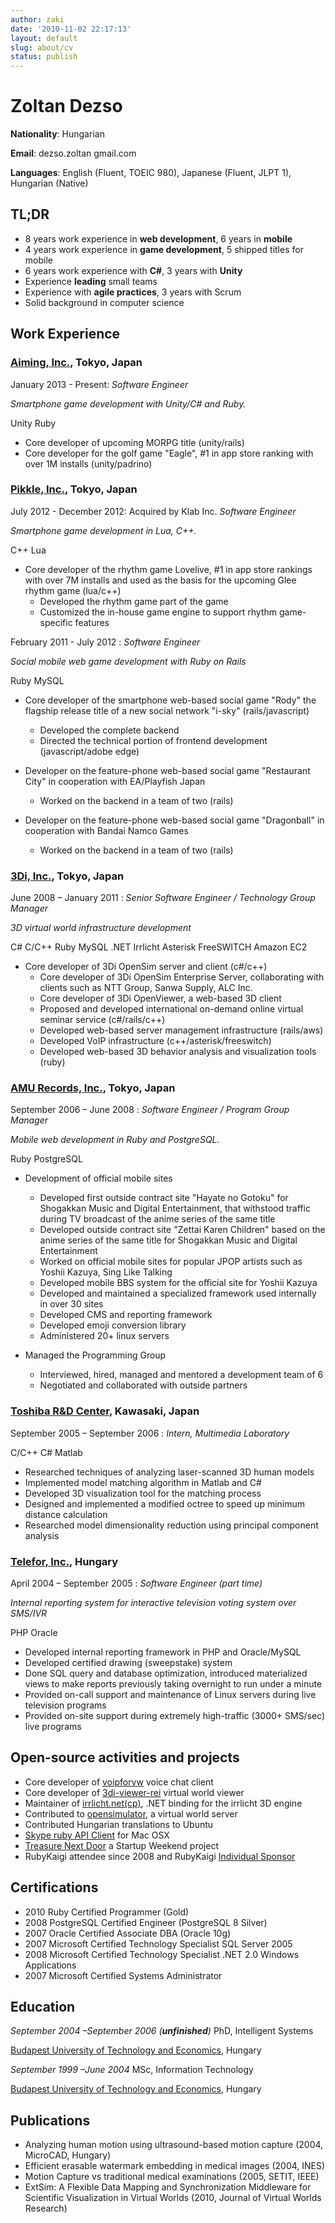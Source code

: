```yaml
---
author: zaki
date: '2010-11-02 22:17:13'
layout: default
slug: about/cv
status: publish
---
```

# Zoltan Dezso

**Nationality**: Hungarian

**Email**: dezso.zoltan gmail.com

**Languages**: English (Fluent, TOEIC 980), Japanese (Fluent, JLPT 1), Hungarian (Native)

## TL;DR

  * 8 years work experience in **web development**, 6 years in **mobile**
  * 4 years work experience in **game development**, 5 shipped titles for mobile
  * 6 years work experience with **C#**, 3 years with **Unity**
  * Experience **leading** small teams
  * Experience with **agile practices**, 3 years with Scrum
  * Solid background in computer science

## Work Experience

### **[Aiming, Inc.](http://www.aiming-inc.com)**, Tokyo, Japan

January 2013 - Present: _Software Engineer_

  _Smartphone game development with Unity/C# and Ruby._

  <span class="label label-information">Unity</span>
  <span class="label label-information">Ruby</span>

  * Core developer of upcoming MORPG title (unity/rails)
  * Core developer for the golf game "Eagle", #1 in app store ranking with over 1M installs (unity/padrino)

### **[Pikkle, Inc.](http://pikkle.com)**, Tokyo, Japan

July 2012 - December 2012: Acquired by Klab Inc. _Software Engineer_

  _Smartphone game development in Lua, C++._

  <span class="label label-information">C++</span>
  <span class="label label-information">Lua</span>

  * Core developer of the rhythm game Lovelive, #1 in app store rankings with over 7M installs and used as the basis for the upcoming Glee rhythm game (lua/c++)
    * Developed the rhythm game part of the game
    * Customized the in-house game engine to support rhythm game-specific features

February 2011 - July 2012 : _Software Engineer_

  _Social mobile web game development with Ruby on Rails_

  <span class="label label-information">Ruby</span>
  <span class="label label-information">MySQL</span>

  * Core developer of the smartphone web-based social game "Rody" the flagship release title of a new social network "i-sky" (rails/javascript)
    * Developed the complete backend
    * Directed the technical portion of frontend development (javascript/adobe edge)

  * Developer on the feature-phone web-based social game "Restaurant City" in cooperation with EA/Playfish Japan
    * Worked on the backend in a team of two (rails)

  * Developer on the feature-phone web-based social game "Dragonball" in cooperation with Bandai Namco Games
    * Worked on the backend in a team of two (rails)

### [**3Di, Inc.**](http://3di.biz), Tokyo, Japan

June 2008 – January 2011 : _Senior Software Engineer / Technology Group Manager_

  _3D virtual world infrastructure development_

  <span class="label label-information">C#</span>
  <span class="label label-information">C/C++</span>
  <span class="label label-information">Ruby</span>
  <span class="label label-information">MySQL</span>
  <span class="label label-information">.NET</span>
  <span class="label label-information">Irrlicht</span>
  <span class="label label-information">Asterisk</span>
  <span class="label label-information">FreeSWITCH</span>
  <span class="label label-information">Amazon EC2</span>

  * Core developer of 3Di OpenSim server and client (c#/c++)
    * Core developer of 3Di OpenSim Enterprise Server, collaborating with clients such as NTT Group, Sanwa Supply, ALC Inc.
    * Core developer of 3Di OpenViewer, a web-based 3D client
    * Proposed and developed international on-demand online virtual seminar service (c#/rails/c++)
    * Developed web-based server management infrastructure (rails/aws)
    * Developed VoIP infrastructure (c++/asterisk/freeswitch)
    * Developed web-based 3D behavior analysis and visualization tools (ruby)

### **[AMU Records, Inc.](http://www.amumobile.com)**, Tokyo, Japan

September 2006 – June 2008 : _Software Engineer / Program Group Manager_

  _Mobile web development in Ruby and PostgreSQL._

  <span class="label label-information">Ruby</span>
  <span class="label label-information">PostgreSQL</span>

  * Development of official mobile sites
    * Developed first outside contract site "Hayate no Gotoku" for Shogakkan Music and Digital Entertainment, that withstood traffic during TV broadcast of the anime series of the same title
    * Developed outside contract site "Zettai Karen Children" based on the anime series of the same title for Shogakkan Music and Digital Entertainment
    * Worked on official mobile sites for popular JPOP artists such as Yoshii Kazuya, Sing Like Talking
    * Developed mobile BBS system for the official site for Yoshii Kazuya
    * Developed and maintained a specialized framework used internally in over 30 sites
    * Developed CMS and reporting framework
    * Developed emoji conversion library
    * Administered 20+ linux servers

  * Managed the Programming Group
    * Interviewed, hired, managed and mentored a development team of 6
    * Negotiated and collaborated with outside partners

### **[Toshiba R&D Center](http://www.toshiba.co.jp/rdc/)**, Kawasaki, Japan

September 2005 – September 2006 : _Intern, Multimedia Laboratory_

  <span class="label label-information">C/C++</span>
  <span class="label label-information">C#</span>
  <span class="label label-information">Matlab</span>

  * Researched techniques of analyzing laser-scanned 3D human models
  * Implemented model matching algorithm in Matlab and C#
  * Developed 3D visualization tool for the matching process
  * Designed and implemented a modified octree to speed up minimum distance calculation
  * Researched model dimensionality reduction using principal component analysis

### **[Telefor, Inc.](http://www.telefor.hu)**, Hungary

April 2004 – September 2005 : _Software Engineer (part time)_

  _Internal reporting system for interactive television voting system over SMS/IVR_

  <span class="label label-information">PHP</span>
  <span class="label label-information">Oracle</span>

  * Developed internal reporting framework in PHP and Oracle/MySQL
  * Developed certified drawing (sweepstake) system
  * Done SQL query and database optimization, introduced materialized views to make reports previously taking overnight to run under a minute
  * Provided on-call support and maintenance of Linux servers during live television programs
  * Provided on-site support during extremely high-traffic (3000+ SMS/sec) live programs

## Open-source activities and projects

  * Core developer of [voipforvw](http://voipforvw.sourceforge.net) voice chat client
  * Core developer of [3di-viewer-rei](http://github.com/3di/3di-viewer-rei) virtual world viewer
  * Maintainer of [irrlicht.net(cp)](http://github.com/zaki/irrlicht.net), .NET binding for the irrlicht 3D engine
  * Contributed to [opensimulator](http://opensimulator.org), a virtual world server
  * Contributed Hungarian translations to Ubuntu
  * [Skype ruby API Client](http://github.com/zaki/skypemac) for Mac OSX
  * [Treasure Next Door](http://github.com/zaki/TND) a Startup Weekend project
  * RubyKaigi attendee since 2008 and RubyKaigi [Individual Sponsor](http://rubykaigi.org/2011/en/sponsors_individual)

## Certifications

  * 2010 Ruby Certified Programmer (Gold)
  * 2008 PostgreSQL Certified Engineer (PostgreSQL 8 Silver)
  * 2007 Oracle Certified Associate DBA (Oracle 10g)
  * 2007 Microsoft Certified Technology Specialist SQL Server 2005
  * 2008 Microsoft Certified Technology Specialist .NET 2.0 Windows Applications
  * 2007 Microsoft Certified Systems Administrator

## Education

_September 2004 –September 2006 (**unfinished**)_ PhD, Intelligent Systems

[Budapest University of Technology and Economics](http://www.bme.hu), Hungary

_September 1999 –June 2004_ MSc, Information Technology

[Budapest University of Technology and Economics](http://www.bme.hu), Hungary

## Publications

  * Analyzing human motion using ultrasound-based motion capture (2004, MicroCAD, Hungary)
  * Efficient erasable watermark embedding in medical images (2004, INES)
  * Motion Capture vs traditional medical examinations (2005, SETIT, IEEE)
  * ExtSim: A Flexible Data Mapping and Synchronization Middleware for Scientific Visualization in Virtual Worlds (2010, Journal of Virtual Worlds Research)

